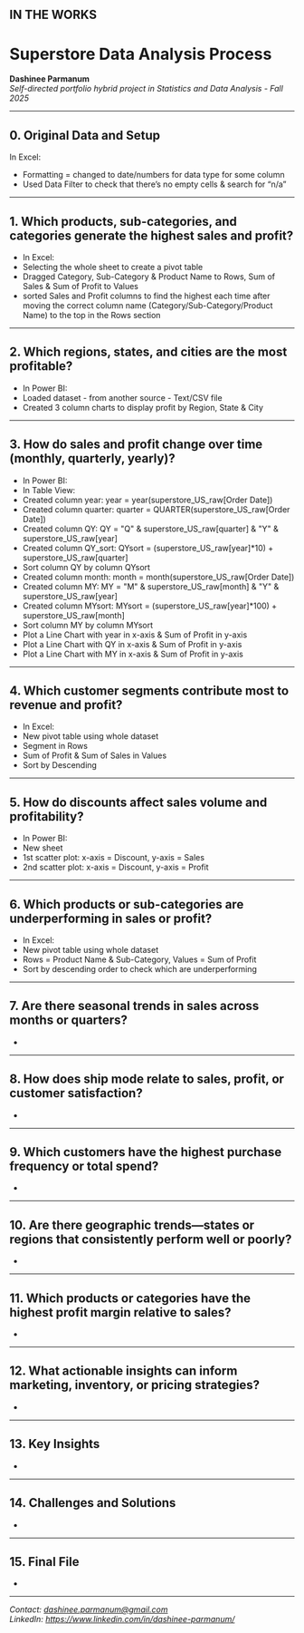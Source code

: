 ## IN THE WORKS

# Superstore Data Analysis Process

**Dashinee Parmanum**  
*Self-directed portfolio hybrid project in Statistics and Data Analysis - Fall 2025*

---
## 0. Original Data and Setup
In Excel:
- Formatting = changed to date/numbers for data type for some column
- Used Data Filter to check that there’s no empty cells & search for “n/a”

---
## 1. Which products, sub-categories, and categories generate the highest sales and profit? 
- In Excel:
 - Selecting the whole sheet to create a pivot table
 - Dragged Category, Sub-Category & Product Name to Rows, Sum of Sales & Sum of Profit to Values
 - sorted Sales and Profit columns to find the highest each time after moving the correct column name (Category/Sub-Category/Product Name) to the top in the Rows section

---
## 2. Which regions, states, and cities are the most profitable?  
- In Power BI:
 - Loaded dataset - from another source - Text/CSV file
 - Created 3 column charts to display profit by Region, State & City

---
## 3. How do sales and profit change over time (monthly, quarterly, yearly)?  
- In Power BI:
 - In Table View:
  - Created column year: year = year(superstore_US_raw[Order Date])
  - Created column quarter: quarter = QUARTER(superstore_US_raw[Order Date])
  - Created column QY: QY = "Q" & superstore_US_raw[quarter] & "Y" & superstore_US_raw[year]
  - Created column QY_sort: QYsort = (superstore_US_raw[year]*10) + superstore_US_raw[quarter]
  - Sort column QY by column QYsort
  - Created column month: month = month(superstore_US_raw[Order Date])
  - Created column MY: MY = "M" & superstore_US_raw[month] & "Y" & superstore_US_raw[year]
  - Created column MYsort: MYsort = (superstore_US_raw[year]*100) + superstore_US_raw[month]
  - Sort column MY by column MYsort
 - Plot a Line Chart with year in x-axis & Sum of Profit in y-axis
 - Plot a Line Chart with QY in x-axis & Sum of Profit in y-axis
 - Plot a Line Chart with MY in x-axis & Sum of Profit in y-axis

---
## 4. Which customer segments contribute most to revenue and profit?
- In Excel:
 - New pivot table using whole dataset
 - Segment in Rows
 - Sum of Profit & Sum of Sales in Values
 - Sort by Descending

---
 ## 5. How do discounts affect sales volume and profitability?
- In Power BI:
 - New sheet
 - 1st scatter plot: x-axis = Discount, y-axis = Sales
 - 2nd scatter plot: x-axis = Discount, y-axis = Profit

---
## 6. Which products or sub-categories are underperforming in sales or profit?
- In Excel:
 - New pivot table using whole dataset
 - Rows = Product Name & Sub-Category, Values = Sum of Profit
 - Sort by descending order to check which are underperforming

---
## 7. Are there seasonal trends in sales across months or quarters? 
- 

---
## 8. How does ship mode relate to sales, profit, or customer satisfaction?
-  

---
## 9. Which customers have the highest purchase frequency or total spend? 
- 
 
---
## 10. Are there geographic trends—states or regions that consistently perform well or poorly?
- 

---
## 11. Which products or categories have the highest profit margin relative to sales? 
- 

---
## 12. What actionable insights can inform marketing, inventory, or pricing strategies?  
- 

---
## 13. Key Insights
- 

---
## 14. Challenges and Solutions
- 

---
## 15. Final File
- 

---
*Contact: dashinee.parmanum@gmail.com*  
*LinkedIn: https://www.linkedin.com/in/dashinee-parmanum/*
